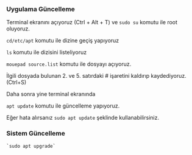 
### Uygulama Güncelleme

Terminal ekranını açıyoruz (Ctrl + Alt + T) ve `sudo su` komutu ile root oluyoruz.

`cd/etc/apt` komutu ile dizine geçiş yapıyoruz

`ls` komutu ile dizisini listeliyoruz

`mouepad source.list` komutu ile dosyayı açıyoruz.

İlgili dosyada bulunan 2. ve 5. satırdaki # işaretini kaldırıp kaydediyoruz. (Ctrl+S)

Daha sonra yine terminal ekranında

`apt update` komutu ile güncelleme yapıyoruz.

Eğer hata alırsanız
	`sudo apt update` şeklinde kullanabilirsiniz.
		
### Sistem Güncelleme
	`sudo apt upgrade`
